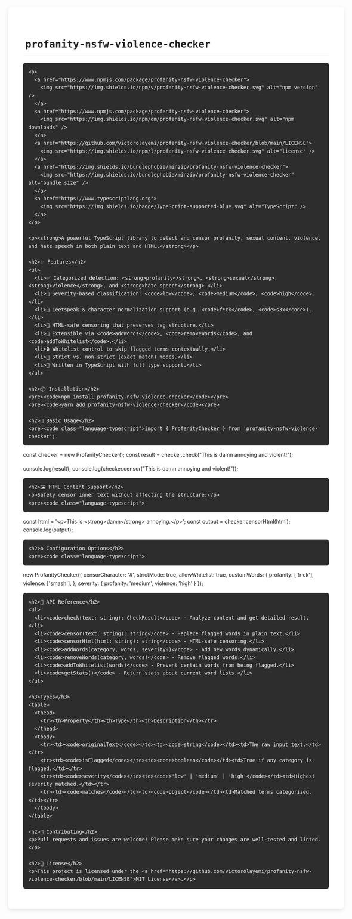 <!DOCTYPE html>
<html lang="en">
<head>
  <meta charset="UTF-8" />
  <meta name="viewport" content="width=device-width, initial-scale=1.0"/>
  <title>profanity-nsfw-violence-checker - README</title>
  <style>
    body {
      font-family: -apple-system, BlinkMacSystemFont, "Segoe UI", Roboto, Helvetica, Arial, sans-serif;
      line-height: 1.6;
      max-width: 900px;
      margin: 0 auto;
      padding: 20px;
    }
    .container {
      background-color: #fff;
      padding: 40px;
      border-radius: 8px;
      box-shadow: 0 4px 12px rgba(0, 0, 0, 0.1);
    }
    h1, h2, h3, h4 {
      color: #222;
      border-bottom: 1px solid #eaecef;
      padding-bottom: 0.3em;
    }
    code {
      padding: 2px 6px;
      border-radius: 4px;
      font-family: monospace;
      font-size: 0.95em;
    }
    pre {
      background-color: #2d2d2d;
      color: #eee;
      padding: 1em;
      border-radius: 6px;
      overflow-x: auto;
    }
    table {
      width: 100%;
      border-collapse: collapse;
      margin: 20px 0;
    }
    th, td {
      border: 1px solid #ddd;
      padding: 8px 12px;
      text-align: left;
    }
    th {
      background-color: #f4f4f4;
    }
    a img {
      margin-right: 10px;
    }
  </style>
</head>
<body>
  <div class="container">
    <h1><code>profanity-nsfw-violence-checker</code></h1>

    <p>
      <a href="https://www.npmjs.com/package/profanity-nsfw-violence-checker">
        <img src="https://img.shields.io/npm/v/profanity-nsfw-violence-checker.svg" alt="npm version" />
      </a>
      <a href="https://www.npmjs.com/package/profanity-nsfw-violence-checker">
        <img src="https://img.shields.io/npm/dm/profanity-nsfw-violence-checker.svg" alt="npm downloads" />
      </a>
      <a href="https://github.com/victorolayemi/profanity-nsfw-violence-checker/blob/main/LICENSE">
        <img src="https://img.shields.io/npm/l/profanity-nsfw-violence-checker.svg" alt="license" />
      </a>
      <a href="https://img.shields.io/bundlephobia/minzip/profanity-nsfw-violence-checker">
        <img src="https://img.shields.io/bundlephobia/minzip/profanity-nsfw-violence-checker" alt="bundle size" />
      </a>
      <a href="https://www.typescriptlang.org">
        <img src="https://img.shields.io/badge/TypeScript-supported-blue.svg" alt="TypeScript" />
      </a>
    </p>

    <p><strong>A powerful TypeScript library to detect and censor profanity, sexual content, violence, and hate speech in both plain text and HTML.</strong></p>

    <h2>✨ Features</h2>
    <ul>
      <li>✅ Categorized detection: <strong>profanity</strong>, <strong>sexual</strong>, <strong>violence</strong>, and <strong>hate speech</strong>.</li>
      <li>🚨 Severity-based classification: <code>low</code>, <code>medium</code>, <code>high</code>.</li>
      <li>💬 Leetspeak & character normalization support (e.g. <code>f*ck</code>, <code>s3x</code>).</li>
      <li>🧼 HTML-safe censoring that preserves tag structure.</li>
      <li>🧩 Extensible via <code>addWords</code>, <code>removeWords</code>, and <code>addToWhitelist</code>.</li>
      <li>🔒 Whitelist control to skip flagged terms contextually.</li>
      <li>🔧 Strict vs. non-strict (exact match) modes.</li>
      <li>🧠 Written in TypeScript with full type support.</li>
    </ul>

    <h2>📦 Installation</h2>
    <pre><code>npm install profanity-nsfw-violence-checker</code></pre>
    <pre><code>yarn add profanity-nsfw-violence-checker</code></pre>

    <h2>🚀 Basic Usage</h2>
    <pre><code class="language-typescript">import { ProfanityChecker } from 'profanity-nsfw-violence-checker';

const checker = new ProfanityChecker();
const result = checker.check("This is damn annoying and violent!");

console.log(result);
console.log(checker.censor("This is damn annoying and violent!"));
</code></pre>

    <h2>🖼 HTML Content Support</h2>
    <p>Safely censor inner text without affecting the structure:</p>
    <pre><code class="language-typescript">
const html = '&lt;p&gt;This is &lt;strong&gt;damn&lt;/strong&gt; annoying.&lt;/p&gt;';
const output = checker.censorHtml(html);
console.log(output);
</code></pre>

    <h2>⚙️ Configuration Options</h2>
    <pre><code class="language-typescript">
new ProfanityChecker({
  censorCharacter: '#',
  strictMode: true,
  allowWhitelist: true,
  customWords: {
    profanity: ['frick'],
    violence: ['smash'],
  },
  severity: {
    profanity: 'medium',
    violence: 'high'
  }
});
</code></pre>

    <h2>📘 API Reference</h2>
    <ul>
      <li><code>check(text: string): CheckResult</code> - Analyze content and get detailed result.</li>
      <li><code>censor(text: string): string</code> - Replace flagged words in plain text.</li>
      <li><code>censorHtml(html: string): string</code> - HTML-safe censoring.</li>
      <li><code>addWords(category, words, severity?)</code> - Add new words dynamically.</li>
      <li><code>removeWords(category, words)</code> - Remove flagged words.</li>
      <li><code>addToWhitelist(words)</code> - Prevent certain words from being flagged.</li>
      <li><code>getStats()</code> - Return stats about current word lists.</li>
    </ul>

    <h3>Types</h3>
    <table>
      <thead>
        <tr><th>Property</th><th>Type</th><th>Description</th></tr>
      </thead>
      <tbody>
        <tr><td><code>originalText</code></td><td><code>string</code></td><td>The raw input text.</td></tr>
        <tr><td><code>isFlagged</code></td><td><code>boolean</code></td><td>True if any category is flagged.</td></tr>
        <tr><td><code>severity</code></td><td><code>'low' | 'medium' | 'high'</code></td><td>Highest severity matched.</td></tr>
        <tr><td><code>matches</code></td><td><code>object</code></td><td>Matched terms categorized.</td></tr>
      </tbody>
    </table>

    <h2>🙋 Contributing</h2>
    <p>Pull requests and issues are welcome! Please make sure your changes are well-tested and linted.</p>

    <h2>📄 License</h2>
    <p>This project is licensed under the <a href="https://github.com/victorolayemi/profanity-nsfw-violence-checker/blob/main/LICENSE">MIT License</a>.</p>
  </div>
</body>
</html>
